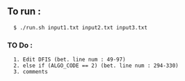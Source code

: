 ## To run : 

```
  $ ./run.sh input1.txt input2.txt input3.txt 
```

### TO Do :
```
  1. Edit DFIS (bet. line num : 49-97) 
  2. else if (ALGO_CODE == 2) (bet. line num : 294-330) 
  3. comments
```
